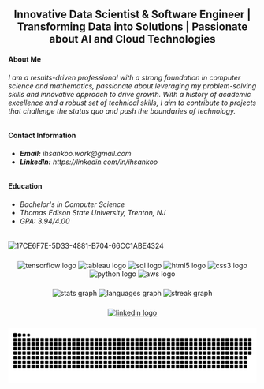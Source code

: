 <h2 align="center"> Innovative Data Scientist & Software Engineer | Transforming Data into Solutions | Passionate about AI and Cloud Technologies</h2>
<h4><b>About Me</b></h4>
<h6>I am a results-driven professional with a strong foundation in computer science and mathematics, passionate about leveraging my problem-solving skills and innovative approach to drive growth. With a history of academic excellence and a robust set of technical skills, I aim to contribute to projects that challenge the status quo and push the boundaries of technology.</h6>
<h4><b>Contact Information</b></h4>
<h6>
  <ul>
    <li><b>Email:</b> ihsankoo.work@gmail.com</li>
    <li><b>LinkedIn:</b> https://linkedin.com/in/ihsankoo</li>
  </ul>
</h6>
<h4><b>Education</b></h4>
<h6>
  <ul>
    <li>Bachelor's in Computer Science</li>
    <li>Thomas Edison State University, Trenton, NJ</li>
    <li>GPA: 3.94/4.00</li>
  </ul>
</h6>

![17CE6F7E-5D33-4881-B704-66CC1ABE4324](https://user-images.githubusercontent.com/116136562/233181095-f7cefbe5-edad-4709-bb81-adf199c25bba.PNG)

###

<div align="center">
  <img src="https://upload.wikimedia.org/wikipedia/commons/2/2d/Tensorflow_logo.svg" height="50" width="62" alt="tensorflow logo"  />
  <img src="https://cdn.worldvectorlogo.com/logos/tableau-software.svg" height="50" width="62" alt="tableau logo"  />
  <img src="https://symbols.getvecta.com/stencil_28/61_sql-database-generic.90b41636a8.svg" height="50" width="62" alt="sql logo"  />
  <img src="https://cdn.jsdelivr.net/gh/devicons/devicon/icons/html5/html5-original.svg" height="50" width="62" alt="html5 logo"  />
  <img src="https://cdn.jsdelivr.net/gh/devicons/devicon/icons/css3/css3-original.svg" height="50" width="62" alt="css3 logo"  />
  <img src="https://cdn.jsdelivr.net/gh/devicons/devicon/icons/python/python-original.svg" height="50" width="62" alt="python logo"  />
  <img src="https://upload.wikimedia.org/wikipedia/commons/9/93/Amazon_Web_Services_Logo.svg" height="50" width="62" alt="aws logo"  />
</div>

###


<div align="center">
  <img src="https://github-readme-stats.vercel.app/api?username=ihsankoo&hide_title=false&hide_rank=false&show_icons=true&include_all_commits=true&count_private=true&disable_animations=false&theme=radical&locale=en&hide_border=true&order=1" height="150" alt="stats graph"  />
  <img src="https://github-readme-stats.vercel.app/api/top-langs?username=ihsankoo&locale=en&hide_title=false&layout=compact&card_width=320&langs_count=5&theme=radical&hide_border=true&order=2" height="150" alt="languages graph"  />
  <img src="https://streak-stats.demolab.com?user=ihsankoo&locale=en&mode=weekly&theme=gradient&hide_border=false&border_radius=5&order=3" height="225" alt="streak graph"  />
</div>

###

<div align="center">
  <a href="https://www.linkedin.com/in/ihsankoo/" target="_blank">
    <img src="https://img.shields.io/static/v1?message=LinkedIn&logo=linkedin&label=&color=0077B5&logoColor=white&labelColor=&style=for-the-badge" height="40" alt="linkedin logo"  />
  </a>
</div>

###

![snake gif](https://github.com/ihsankoo/ihsankoo/blob/output/snake.svg)

###
